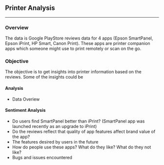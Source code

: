 ## Printer Analysis
***

### Overview
The data is Google PlayStore reviews data for 4 apps (Epson SmartPanel, Epson iPrint, HP Smart, Canon Print). 
These apps are printer companion apps which someone might use to print remotely or scan on the go. 

### Objective
The objective is to get insights into printer information based on the reviews.  Some of the insights could be

#### Analysis
- Data Overiew

#### Sentiment Analysis
- Do users find SmartPanel better than iPrint? (SmartPanel app was launched recently as an upgrade to iPrint) 
- Do the reviews reflect that quality of app features affect brand value of the app? 
- The features desired by users in the future 
- How do people use these apps? What do they like? What do they not like? 
- Bugs and issues encountered